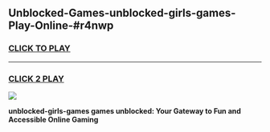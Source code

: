
## Unblocked-Games-unblocked-girls-games-Play-Online-#r4nwp
<h3>
<a href="https://premium.freeplayer.one?title=unblocked-girls-games&ref=27F">CLICK TO PLAY</a></h3>
<hr>

<h3>
<a href="https://premium.freeplayer.one?title=unblocked-girls-games&ref=27F">CLICK 2 PLAY</a>
  
</h3>

<a href="https://premium.freeplayer.one?title=unblocked-girls-games&ref=27F"><img src="https://clearcache.store/games.png"></a>


**unblocked-girls-games games unblocked: Your Gateway to Fun and Accessible Online Gaming**
